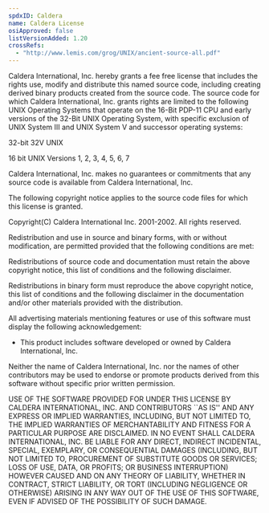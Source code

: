 ```yaml
---
spdxID: Caldera
name: Caldera License
osiApproved: false
listVersionAdded: 1.20
crossRefs: 
  - "http://www.lemis.com/grog/UNIX/ancient-source-all.pdf"
---
```


Caldera International, Inc. hereby grants a fee free license that includes the rights use, modify and distribute this named source code, including creating derived binary products created from the source code. The source code for which Caldera International, Inc. grants rights are limited to the following UNIX Operating Systems that operate on the 16-Bit PDP-11 CPU and early versions of the 32-Bit UNIX Operating System, with specific exclusion of UNIX System III and UNIX System V and successor operating systems:

32-bit 32V UNIX

16 bit UNIX Versions 1, 2, 3, 4, 5, 6, 7

Caldera International, Inc. makes no guarantees or commitments that any source code is available from Caldera International, Inc.

The following copyright notice applies to the source code files for which this license is granted.

Copyright(C) Caldera International Inc. 2001-2002. All rights reserved.

Redistribution and use in source and binary forms, with or without modification, are permitted provided that the following conditions are met:

Redistributions of source code and documentation must retain the above copyright notice, this list of conditions and the following disclaimer.

Redistributions in binary form must reproduce the above copyright notice, this list of conditions and the following disclaimer in the documentation and/or other materials provided with the distribution.

All advertising materials mentioning features or use of this software must display the following acknowledgement:

-
  This product includes software developed or owned by Caldera International, Inc.

Neither the name of Caldera International, Inc. nor the names of other contributors may be used to endorse or promote products derived from this software without specific prior written permission.

USE OF THE SOFTWARE PROVIDED FOR UNDER THIS LICENSE BY CALDERA INTERNATIONAL, INC. AND CONTRIBUTORS ``AS IS'' AND ANY EXPRESS OR IMPLIED WARRANTIES, INCLUDING, BUT NOT LIMITED TO, THE IMPLIED WARRANTIES OF MERCHANTABILITY AND FITNESS FOR A PARTICULAR PURPOSE ARE DISCLAIMED. IN NO EVENT SHALL CALDERA INTERNATIONAL, INC. BE LIABLE FOR ANY DIRECT, INDIRECT INCIDENTAL, SPECIAL, EXEMPLARY, OR CONSEQUENTIAL DAMAGES (INCLUDING, BUT NOT LIMITED TO, PROCUREMENT OF SUBSTITUTE GOODS OR SERVICES; LOSS OF USE, DATA, OR PROFITS; OR BUSINESS INTERRUPTION) HOWEVER CAUSED AND ON ANY THEORY OF LIABILITY, WHETHER IN CONTRACT, STRICT LIABILITY, OR TORT (INCLUDING NEGLIGENCE OR OTHERWISE) ARISING IN ANY WAY OUT OF THE USE OF THIS SOFTWARE, EVEN IF ADVISED OF THE POSSIBILITY OF SUCH DAMAGE.
